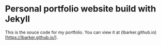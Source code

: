 # Personal portfolio website build with Jekyll
This is the souce code for my portfolio. You can view it at (lbarker.github.io)[https://lbarker.github.io/].